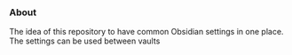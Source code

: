 ### About

The idea of this repository to have common Obsidian settings in one place. The settings can be used between vaults
